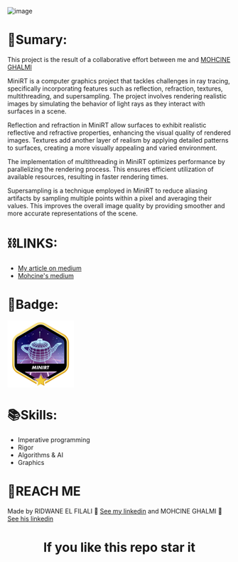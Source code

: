 ![image]()
# 📖Sumary:
This project is the result of a collaborative effort between me and [MOHCINE GHALMI](https://github.com/Mohcine-Ghalmi)

MiniRT is a computer graphics project that tackles challenges in ray tracing, specifically incorporating features such as reflection, refraction, textures, multithreading, and supersampling. The project involves rendering realistic images by simulating the behavior of light rays as they interact with surfaces in a scene.

Reflection and refraction in MiniRT allow surfaces to exhibit realistic reflective and refractive properties, enhancing the visual quality of rendered images. Textures add another layer of realism by applying detailed patterns to surfaces, creating a more visually appealing and varied environment.

The implementation of multithreading in MiniRT optimizes performance by parallelizing the rendering process. This ensures efficient utilization of available resources, resulting in faster rendering times.

Supersampling is a technique employed in MiniRT to reduce aliasing artifacts by sampling multiple points within a pixel and averaging their values. This improves the overall image quality by providing smoother and more accurate representations of the scene.

# ⛓️LINKS:

* [My article on medium](https://medium.com/@ridwaneelfilali/luxmancer-mastering-light-and-shadow-minirt-part-1-3aeced5d91ce)
* [Mohcine's medium](https://medium.com/@mohcin.ghalmi)
# 🥇Badge:
![image](https://github.com/RIDWANE-EL-FILALI/42_badges_1337/blob/master/minirtm.png)
# 📚Skills:
* Imperative programming
* Rigor
* Algorithms & AI
* Graphics

# 📱REACH ME
Made by RIDWANE EL FILALI 👋 [See my linkedin](https://www.linkedin.com/in/ridwane-elfilali-0ab7aa253/)
and MOHCINE GHALMI 👋[See his linkedin](https://www.linkedin.com/in/mohcine-ghalmi-759a12209/)

<p align="center">
<h1 align="center"><strong>If you like this repo star it</strong></h1>
</p>
